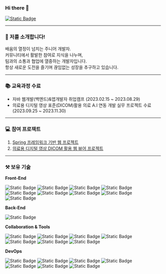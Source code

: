 ### Hi there 👋
[![Static Badge](https://img.shields.io/badge/Email-4285F4?style=flag-square&logo=Google&logoColor=white)](mailto:shisun9952@gmail.com)


---

### 🤗 저를 소개합니다!
  배움의 열정이 넘치는 주니어 개발자.  <br>
  커뮤니티에서 활발한 참여로 지식을 나누며,   <br>
  팀과의 소통과 협업에 열중하는 개발자입니다. <br>
  항상 새로운 도전을 즐기며 끊임없는 성장을 추구하고 있습니다. <br>

---

### 📚 교육과정 수료
* 자바 웹개발(백앤드)&앱개발자 취업캠프 (2023.02.15 ~ 2023.08.29)
* 의료용 디지털 영상 표준(DICOM)활용 의료 A.I 연동 개발 실무 프로젝트 수료 (2023.09.25 ~ 2023.11.30)


---

### 💻 참여 프로잭트
1. [Spring 프레임워크 기반 웹 프로젝트](https://github.com/kimjeonggeon/korail)
2. [의료용 디지털 영상 DICOM 활용 웹 뷰어 프로젝트](https://github.com/users/jonghechoi/projects/1)



---

### ⚒ 보유 기술

**Front-End**


![Static Badge](https://img.shields.io/badge/HTML-E34F26?style=flag-square&logo=HTML5&logoColor=white)
![Static Badge](https://img.shields.io/badge/CSS-1572B6?style=flag-square&logo=CSS3&logoColor=white)
![Static Badge](https://img.shields.io/badge/AJAX-blue?style=flag-square&logo=ajv&logoColor=white)
![Static Badge](https://img.shields.io/badge/JavaScript-F7DF1E?style=flag-square&logo=JavaScript&logoColor=black)
![Static Badge](https://img.shields.io/badge/JQuery-0769AD?style=flag-square&logo=jQuery&logoColor=white)
![Static Badge](https://img.shields.io/badge/json-6DB33F?style=flag-square&logo=JSON&logoColor=white)
![Static Badge](https://img.shields.io/badge/SpringDataJPA-E34F26?style=flag-square&logo=HTML5&logoColor=white)
![Static Badge](https://img.shields.io/badge/JSP-black?style=flag-square&logo=CoffeeScript&logoColor=white)
![Static Badge](https://img.shields.io/badge/JSTL-DC382D?style=flag-square)

**Back-End**


![Static Badge](https://img.shields.io/badge/JAVA-DC382D?style=flag-square&logo=CoffeeScript&logoColor=white)
  
**Collaboration & Tools**


![Static Badge](https://img.shields.io/badge/Eclipse-2C2255?style=flag-square&logo=EclipseIDE&logoColor=white)
![Static Badge](https://img.shields.io/badge/Spring-6DB33F?style=flag-square&logo=Spring&logoColor=white)
![Static Badge](https://img.shields.io/badge/SpringBoot-6DB33F?style=flag-square&logo=SpringBoot&logoColor=white)
![Static Badge](https://img.shields.io/badge/androidstudio-6DB33F?style=flag-square&logo=androidstudio&logoColor=white)
![Static Badge](https://img.shields.io/badge/Mybatis-black?style=flag-square&logo=bower&logoColor=white)
![Static Badge](https://img.shields.io/badge/visualstudiocode-blue?style=flag-square&logo=visualstudiocode&logoColor=white)
![Static Badge](https://img.shields.io/badge/intellijidea-black?style=flag-square&logo=intellijidea&logoColor=white)
  
**DevOps**


![Static Badge](https://img.shields.io/badge/github-6DB33F?style=flag-square&logo=github&logoColor=black)
![Static Badge](https://img.shields.io/badge/MYSQL-blue?style=flag-square&logo=MYSQL&logoColor=white)
![Static Badge](https://img.shields.io/badge/Oracle-red?style=flag-square&logo=Oracle&logoColor=white)
![Static Badge](https://img.shields.io/badge/Gradle-black?style=flag-square&logo=Gradle&logoColor=white)
![Static Badge](https://img.shields.io/badge/Maven-red?style=flag-square&logo=apachemaven&logoColor=white)
![Static Badge](https://img.shields.io/badge/Redis-red?style=flag-square&logo=Redis&logoColor=white)
![Static Badge](https://img.shields.io/badge/Docker-blue?style=flag-square&logo=Docker&logoColor=white)
